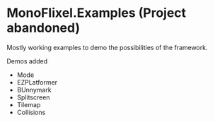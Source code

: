 # MonoFlixel.Examples (Project abandoned)

Mostly working examples to demo the possibilities of the framework.

Demos added
* Mode
* EZPLatformer
* BUnnymark
* Splitscreen
* Tilemap
* Collisions

